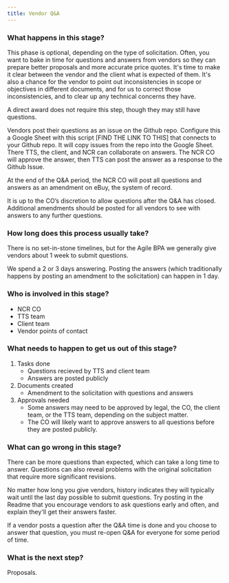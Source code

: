 ```yaml
---
title: Vendor Q&A
---
```


### What happens in this stage?
This phase is optional, depending on the type of solicitation. Often, you want to bake in time for questions and answers from vendors so they can prepare better proposals and more accurate price quotes. It's time to make it clear between the vendor and the client what is expected of them. It's also a chance for the vendor to point out inconsistencies in scope or objectives in different documents, and for us to correct those inconsistencies, and to clear up any technical concerns they have.

A direct award does not require this step, though they may still have questions.

Vendors post their questions as an issue on the Github repo. Configure this a Google Sheet with this script [FIND THE LINK TO THIS] that connects to your Github repo. It will copy issues from the repo into the Google Sheet. There TTS, the client, and NCR can collaborate on answers. The NCR CO will approve the answer, then TTS can post the answer as a response to the Github Issue. 

At the end of the Q&A period, the NCR CO will post all questions and answers as an amendment on eBuy, the system of record.

It is up to the CO’s discretion to allow questions after the Q&A has closed. Additional amendments should be posted for all vendors to see with answers to any further questions.

### How long does this process usually take?
There is no set-in-stone timelines, but for the Agile BPA we generally give vendors about 1 week to submit questions.

We spend a 2 or 3 days answering. Posting the answers (which traditionally happens by posting an amendment to the solicitation) can happen in 1 day.

### Who is involved in this stage? 
- NCR CO
- TTS team
- Client team
- Vendor points of contact

### What needs to happen to get us out of this stage? 
1. Tasks done
	- Questions recieved by TTS and client team
	- Answers are posted publicly 
2. Documents created
	- Amendment to the solicitation with questions and answers
3. Approvals needed
	- Some answers may need to be approved by legal, the CO, the client team, or the TTS team, depending on the subject matter.
	- The CO will likely want to approve answers to all questions before they are posted publicly. 

### What can go wrong in this stage? 
There can be more questions than expected, which can take a long time to answer. Questions can also reveal problems with the original solicitation that require more significant revisions. 

No matter how long you give vendors, history indicates they will typically wait until the last day possible to submit questions. Try posting in the Readme that you encourage vendors to ask questions early and often, and explain they'll get their answers faster.

If a vendor posts a question after the Q&A time is done and you choose to answer that question, you must re-open Q&A for everyone for some period of time. 

### What is the next step?
Proposals.
